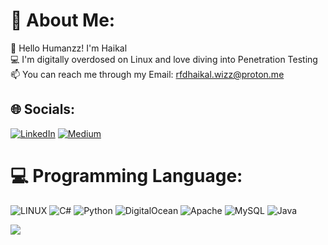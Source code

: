# 💫 About Me:
👋 Hello Humanzz! I'm Haikal<br>💻 I'm digitally overdosed on Linux and love diving into Penetration Testing<br>📫 You can reach me through my Email: rfdhaikal.wizz@proton.me


## 🌐 Socials:
[![LinkedIn](https://img.shields.io/badge/LinkedIn-%230077B5.svg?logo=linkedin&logoColor=white)](https://linkedin.com/in/rafidhia-haikal-pasya-5997a2221) [![Medium](https://img.shields.io/badge/Medium-12100E?logo=medium&logoColor=white)](https://medium.com/@flxnzz_47) 

# 💻 Programming Language:
![LINUX](https://img.shields.io/badge/Linux-FCC624?style=for-the-badge&logo=linux&logoColor=black) ![C#](https://img.shields.io/badge/c%23-%23239120.svg?style=for-the-badge&logo=c-sharp&logoColor=white) ![Python](https://img.shields.io/badge/python-3670A0?style=for-the-badge&logo=python&logoColor=ffdd54) ![DigitalOcean](https://img.shields.io/badge/DigitalOcean-%230167ff.svg?style=for-the-badge&logo=digitalOcean&logoColor=white) ![Apache](https://img.shields.io/badge/apache-%23D42029.svg?style=for-the-badge&logo=apache&logoColor=white) ![MySQL](https://img.shields.io/badge/mysql-%2300f.svg?style=for-the-badge&logo=mysql&logoColor=white) ![Java](https://img.shields.io/badge/java-%23ED8B00.svg?style=for-the-badge&logo=java&logoColor=white)

![](https://komarev.com/ghpvc/?username=W-zrd)
<!-- Proudly created with GPRM ( https://gprm.itsvg.in ) -->
